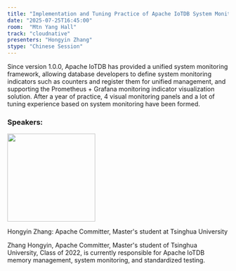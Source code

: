 ```yaml
---
title: "Implementation and Tuning Practice of Apache IoTDB System Monitoring Framework"
date: "2025-07-25T16:45:00"
room:  "Mtn Yang Hall"
track: "cloudnative"
presenters: "Hongyin Zhang"
stype: "Chinese Session"
---
```


Since version 1.0.0, Apache IoTDB has provided a unified system monitoring framework, allowing database developers to define system monitoring indicators such as counters and register them for unified management, and supporting the Prometheus + Grafana monitoring indicator visualization solution. After a year of practice, 4 visual monitoring panels and a lot of tuning experience based on system monitoring have been formed.

### Speakers:


<img src="https://sessionize.com/image/4d3b-400o400o1-KCzTKrVsyHFxNEWdi4vEMv.jpg" width="200" /><br/>

Hongyin Zhang: Apache Committer, Master's student at Tsinghua University

Zhang Hongyin, Apache Committer, Master's student of Tsinghua University, Class of 2022, is currently responsible for Apache IoTDB memory management, system monitoring, and standardized testing.